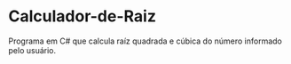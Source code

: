# Calculador-de-Raiz
 Programa em C# que calcula raíz quadrada e cúbica do número informado pelo usuário.
